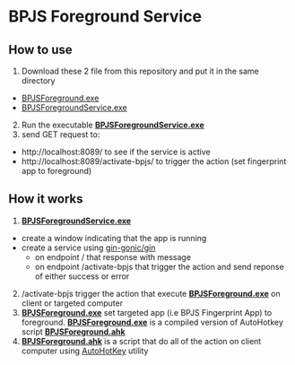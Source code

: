 # BPJS Foreground Service

## How to use

1. Download these 2 file from this repository and put it in the same directory

- [BPJSForeground.exe](BPJSForeground.exe)
- [BPJSForegroundService.exe](BPJSForegroundService.exe)

2. Run the executable [**BPJSForegroundService.exe**](BPJSForegroundService.exe)
3. send GET request to:

- http://localhost:8089/ to see if the service is active
- http://localhost:8089/activate-bpjs/ to trigger the action (set fingerprint app to foreground)

## How it works

1. [**BPJSForegroundService.exe**](BPJSForegroundService.exe)

- create a window indicating that the app is running
- create a service using [gin-gonic/gin](https://pkg.go.dev/github.com/gin-gonic/gin)
  - on endpoint / that response with message
  - on endpoint /activate-bpjs that trigger the action and send reponse of either success or error

2. /activate-bpjs trigger the action that execute [**BPJSForeground.exe**](BPJSForeground.exe) on client or targeted computer
3. [**BPJSForeground.exe**](BPJSForeground.exe) set targeted app (i.e BPJS Fingerprint App) to foreground. [**BPJSForeground.exe**](BPJSForeground.exe) is a compiled version of AutoHotkey script [**BPJSForeground.ahk**](BPJSForeground.ahk)
4. [**BPJSForeground.ahk**](BPJSForeground.ahk) is a script that do all of the action on client computer using [AutoHotKey](https://www.autohotkey.com) utility
